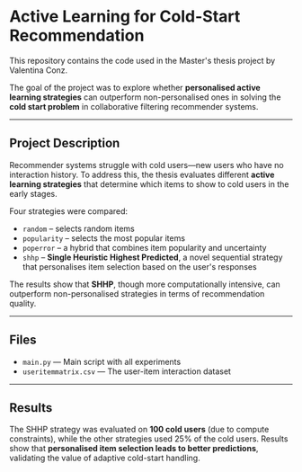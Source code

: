 # Active Learning for Cold-Start Recommendation

This repository contains the code used in the Master's thesis project by Valentina Conz.

The goal of the project was to explore whether **personalised active learning strategies** can outperform non-personalised ones in solving the **cold start problem** in collaborative filtering recommender systems.

---

## Project Description

Recommender systems struggle with cold users—new users who have no interaction history. To address this, the thesis evaluates different **active learning strategies** that determine which items to show to cold users in the early stages.

Four strategies were compared:
- `random` – selects random items
- `popularity` – selects the most popular items
- `poperror` – a hybrid that combines item popularity and uncertainty
- `shhp` – **Single Heuristic Highest Predicted**, a novel sequential strategy that personalises item selection based on the user's responses

The results show that **SHHP**, though more computationally intensive, can outperform non-personalised strategies in terms of recommendation quality.

---

## Files

- `main.py` — Main script with all experiments
- `useritemmatrix.csv` — The user-item interaction dataset


---

## Results

The SHHP strategy was evaluated on **100 cold users** (due to compute constraints), while the other strategies used 25% of the cold users. Results show that **personalised item selection leads to better predictions**, validating the value of adaptive cold-start handling.

